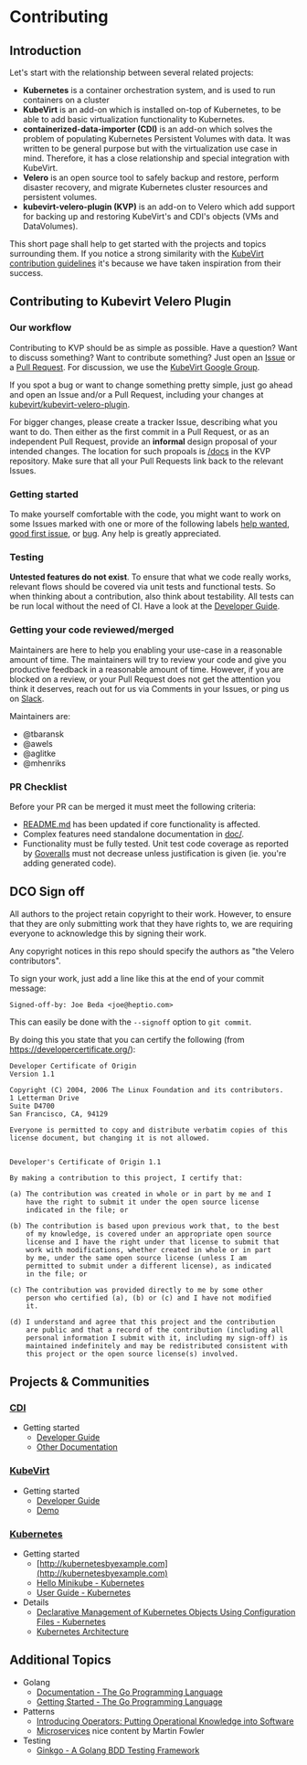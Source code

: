 # Contributing

## Introduction

Let's start with the relationship between several related projects:

* **Kubernetes** is a container orchestration system, and is used to run
  containers on a cluster
* **KubeVirt** is an add-on which is installed on-top of Kubernetes, to be able
  to add basic virtualization functionality to Kubernetes.
* **containerized-data-importer (CDI)** is an add-on which solves the problem of
  populating Kubernetes Persistent Volumes with data.  It was written to be
  general purpose but with the virtualization use case in mind.  Therefore, it
  has a close relationship and special integration with KubeVirt.
* **Velero** is an open source tool to safely backup and restore, perform
  disaster recovery, and migrate Kubernetes cluster resources and persistent volumes.
* **kubevirt-velero-plugin (KVP)** is an add-on to Velero which add support for backing up
  and restoring KubeVirt's and CDI's objects (VMs and DataVolumes).

This short page shall help to get started with the projects and topics
surrounding them.  If you notice a strong similarity with the
[KubeVirt contribution guidelines](https://github.com/kubevirt/kubevirt/blob/master/CONTRIBUTING.md)
it's because we have taken inspiration from their success.

## Contributing to Kubevirt Velero Plugin

### Our workflow

Contributing to KVP should be as simple as possible. Have a question? Want
to discuss something? Want to contribute something? Just open an
[Issue](https://github.com/kubevirt/kubevirt-velero-plugin/issues) or a [Pull
Request](https://github.com/kubevirt/kubevirt-velero-plugin/pulls).
For discussion, we use the [KubeVirt Google Group](https://groups.google.com/forum/#!forum/kubevirt-dev).

If you spot a bug or want to change something pretty simple, just go
ahead and open an Issue and/or a Pull Request, including your changes
at [kubevirt/kubevirt-velero-plugin](https://github.com/kubevirt/kubevirt-velero-plugin).

For bigger changes, please create a tracker Issue, describing what you want to
do. Then either as the first commit in a Pull Request, or as an independent
Pull Request, provide an **informal** design proposal of your intended changes.
The location for such propoals is
[/docs](docs/) in the KVP repository. Make sure that all your Pull Requests link back to the
relevant Issues.

### Getting started

To make yourself comfortable with the code, you might want to work on some
Issues marked with one or more of the following labels
[help wanted](https://github.com/kubevirt/kubevirt-velero-plugin/labels/help%20wanted),
[good first issue](https://github.com/kubevirt/kubevirt-velero-plugin/labels/good%20first%20issue),
or [bug](https://github.com/kubevirt/kubevirt-velero-plugin/labels/kind%2Fbug).
Any help is greatly appreciated.

### Testing

**Untested features do not exist**. To ensure that what we code really works,
relevant flows should be covered via unit tests and functional tests. So when
thinking about a contribution, also think about testability. All tests can be
run local without the need of CI. Have a look at the
[Developer Guide](hack/README.md).

### Getting your code reviewed/merged

Maintainers are here to help you enabling your use-case in a reasonable amount
of time. The maintainers will try to review your code and give you productive
feedback in a reasonable amount of time. However, if you are blocked on a
review, or your Pull Request does not get the attention you think it deserves,
reach out for us via Comments in your Issues, or ping us on
[Slack](https://kubernetes.slack.com/messages/kubevirt-dev).

Maintainers are:

* @tbaransk
* @awels
* @aglitke
* @mhenriks

### PR Checklist

Before your PR can be merged it must meet the following criteria:
* [README.md](README.md) has been updated if core functionality is affected.
* Complex features need standalone documentation in [doc/](doc/).
* Functionality must be fully tested.  Unit test code coverage as reported by
  [Goveralls](https://coveralls.io/github/kubevirt/kubevirt-velero-plugin?branch=master)
  must not decrease unless justification is given (ie. you're adding generated
  code).

## DCO Sign off

All authors to the project retain copyright to their work. However, to ensure
that they are only submitting work that they have rights to, we are requiring
everyone to acknowledge this by signing their work.

Any copyright notices in this repo should specify the authors as "the Velero contributors".

To sign your work, just add a line like this at the end of your commit message:

```
Signed-off-by: Joe Beda <joe@heptio.com>
```

This can easily be done with the `--signoff` option to `git commit`.

By doing this you state that you can certify the following (from https://developercertificate.org/):

```
Developer Certificate of Origin
Version 1.1

Copyright (C) 2004, 2006 The Linux Foundation and its contributors.
1 Letterman Drive
Suite D4700
San Francisco, CA, 94129

Everyone is permitted to copy and distribute verbatim copies of this
license document, but changing it is not allowed.


Developer's Certificate of Origin 1.1

By making a contribution to this project, I certify that:

(a) The contribution was created in whole or in part by me and I
    have the right to submit it under the open source license
    indicated in the file; or

(b) The contribution is based upon previous work that, to the best
    of my knowledge, is covered under an appropriate open source
    license and I have the right under that license to submit that
    work with modifications, whether created in whole or in part
    by me, under the same open source license (unless I am
    permitted to submit under a different license), as indicated
    in the file; or

(c) The contribution was provided directly to me by some other
    person who certified (a), (b) or (c) and I have not modified
    it.

(d) I understand and agree that this project and the contribution
    are public and that a record of the contribution (including all
    personal information I submit with it, including my sign-off) is
    maintained indefinitely and may be redistributed consistent with
    this project or the open source license(s) involved.
```


## Projects & Communities

### [CDI](https://github.com/kubevirt/containerized-data-importer)

* Getting started
  * [Developer Guide](https://github.com/kubevirt/containerized-data-importer/hack/README.md)
  * [Other Documentation](https://github.com/kubevirt/containerized-data-importer/doc/)

### [KubeVirt](https://github.com/kubevirt/)

* Getting started
  * [Developer Guide](docs/getting-started.md)
  * [Demo](https://github.com/kubevirt/demo)

### [Kubernetes](http://kubernetes.io/)

* Getting started
  * [http://kubernetesbyexample.com](http://kubernetesbyexample.com)
  * [Hello Minikube - Kubernetes](https://kubernetes.io/docs/tutorials/stateless-application/hello-minikube/)
  * [User Guide - Kubernetes](https://kubernetes.io/docs/user-guide/)
* Details
  * [Declarative Management of Kubernetes Objects Using Configuration Files - Kubernetes](https://kubernetes.io/docs/concepts/tools/kubectl/object-management-using-declarative-config/)
  * [Kubernetes Architecture](https://github.com/kubernetes/community/blob/master/contributors/design-proposals/architecture/architecture.md)

## Additional Topics

* Golang
  * [Documentation - The Go Programming Language](https://golang.org/doc/)
  * [Getting Started - The Go Programming Language](https://golang.org/doc/install)
* Patterns
  * [Introducing Operators: Putting Operational Knowledge into Software](https://coreos.com/blog/introducing-operators.html)
  * [Microservices](https://martinfowler.com/articles/microservices.html) nice
    content by Martin Fowler
* Testing
  * [Ginkgo - A Golang BDD Testing Framework](https://onsi.github.io/ginkgo/)


